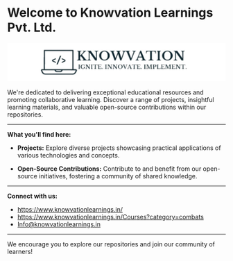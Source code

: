 # Welcome to Knowvation Learnings Pvt. Ltd.

![Logo](Logo.jpg)


We're dedicated to delivering exceptional educational resources and promoting collaborative learning. Discover a range of projects, insightful learning materials, and valuable open-source contributions within our repositories.

---

**What you'll find here:**

*   **Projects:** Explore diverse projects showcasing practical applications of various technologies and concepts.

*   **Open-Source Contributions:** Contribute to and benefit from our open-source initiatives, fostering a community of shared knowledge.

---

**Connect with us:**

*   https://www.knowvationlearnings.in/
*   https://www.knowvationlearnings.in/Courses?category=combats
*   Info@knowvationlearnings.in
---

We encourage you to explore our repositories and join our community of learners!
